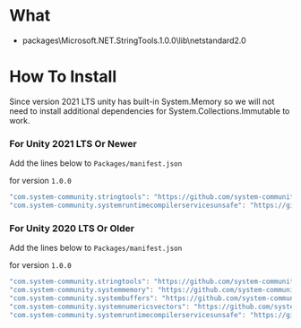 # What
- packages\Microsoft.NET.StringTools.1.0.0\lib\netstandard2.0


# How To Install

Since version 2021 LTS unity has built-in System.Memory so we will not need to install additional dependencies for System.Collections.Immutable to work.


### For Unity 2021 LTS Or Newer
Add the lines below to `Packages/manifest.json`

for version `1.0.0`
```csharp
"com.system-community.stringtools": "https://github.com/system-community/StringTools.git?path=Assets/_Root#1.0.0",
"com.system-community.systemruntimecompilerservicesunsafe": "https://github.com/system-community/SystemRuntimeCompilerServicesUnsafe.git?path=Assets/_Root#5.0.0",
```


### For Unity 2020 LTS Or Older
Add the lines below to `Packages/manifest.json`

for version `1.0.0`
```csharp
"com.system-community.stringtools": "https://github.com/system-community/StringTools.git?path=Assets/_Root#1.0.0",
"com.system-community.systemmemory": "https://github.com/system-community/SystemMemory.git?path=Assets/_Root#4.5.4",
"com.system-community.systembuffers": "https://github.com/system-community/SystemBuffers.git?path=Assets/_Root#4.4.0",
"com.system-community.systemnumericsvectors": "https://github.com/system-community/SystemNumericsVectors.git?path=Assets/_Root#4.4.0",
"com.system-community.systemruntimecompilerservicesunsafe": "https://github.com/system-community/SystemRuntimeCompilerServicesUnsafe.git?path=Assets/_Root#5.0.0",
```
